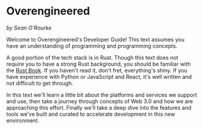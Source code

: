 # Overengineered

*by Sean O'Rourke*

Welcome to Overengineered's Developer Guide! This text assumes you have an understanding of 
programming and programming concepts.

A good portion of the tech stack is in Rust. Though this text does not require you to have a
strong Rust background, you should be familiar with the 
[Rust Book](https://doc.rust-lang.org/book/title-page.html). If you haven't read it, don't fret,
everything's shiny. If you have experience with Python or JavaScript and React, it's well written 
and not difficult to get through.

In this text we'll learn a little bit about the platforms and services we support and use, then 
take a journey through concepts of Web 3.0 and how we are approaching this effort. Finally we'll
take a deep dive into the features and tools we've built and curated to accelerate development in
this new environment.
